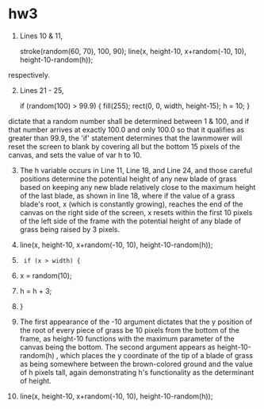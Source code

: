 # hw3

1. Lines 10 & 11, 

     stroke(random(60, 70), 100, 90);
     line(x, height-10, x+random(-10, 10), height-10-random(h));
  
  respectively.
  
  
  
 2. Lines 21 - 25,
 
     if (random(100) > 99.9) {
      fill(255);
      rect(0, 0, width, height-15);
      h = 10;
    }
  
  dictate that a random number shall be determined between 1 & 100, and if that number arrives at exactly 100.0 and only 100.0   so that it qualifies as greater than 99.9, the 'if' statement determines that the lawnmower will reset the screen to blank     by covering all but the bottom 15 pixels of the canvas, and sets the value of var h to 10.
  
  
  
  3. The h variable occurs in Line 11, Line 18, and Line 24, and those careful positions determine the potential height of any   new blade of grass based on keeping any new blade relatively close to the maximum height of the last blade, as shown in line   18, where if the value of a grass blade's root, x (which is constantly growing), reaches the end of the canvas on the right   side of the screen, x resets within the first 10 pixels of the left side of the frame with the potential height of any blade   of grass being raised by 3 pixels.
  
  
  
11.    line(x, height-10, x+random(-10, 10), height-10-random(h));
    
    
16.      if (x > width) {
17.    x = random(10);
18.    h = h + 3;
19.  }



  4. The first appearance of the -10 argument dictates that the y position of the root of every piece of grass be 10 pixels     from the bottom of the frame, as  height-10  functions with the maximum parameter of the canvas being the bottom.
  The second argument appears as  height-10-random(h)  , which places the y coordinate of the tip of a blade of grass as being   somewhere between the brown-colored ground and the value of h pixels tall, again demonstrating h's functionality as the       determinant of height.
  
 11.    line(x, height-10, x+random(-10, 10), height-10-random(h));
